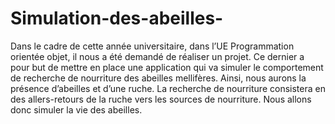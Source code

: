 # Simulation-des-abeilles-
Dans le cadre de cette année universitaire, dans l’UE Programmation orientée objet, il 
nous a été demandé de réaliser un projet. Ce dernier a pour but de mettre en place une 
application qui va simuler le comportement de recherche de nourriture des abeilles mellifères. 
Ainsi, nous aurons la présence d’abeilles et d’une ruche. La recherche de nourriture consistera 
en des allers-retours de la ruche vers les sources de nourriture. Nous allons donc simuler la vie 
des abeilles.

